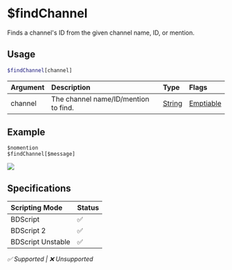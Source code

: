 # $findChannel
Finds a channel's ID from the given channel name, ID, or mention.

## Usage
```php
$findChannel[channel]
```

| Argument | Description | Type | Flags |
| :---- | :---- | :---- | :----
| channel | The channel name/ID/mention to find. | [String](/src/resources/arguments/types.md#string) | [Emptiable](/src/resources/arguments/flags.md#emptiable)

## Example
```
$nomention
$findChannel[$message]
```
![](https://user-images.githubusercontent.com/69215413/125977150-9e2ecfb6-8cd8-4934-a8b2-e869dd5a9592.png)

## Specifications
| Scripting Mode | Status
| :---- | :---- |
| BDScript | ✅ |
| BDScript 2 | ✅ |
| BDScript Unstable | ✅ |

*✅ Supported | ❌ Unsupported*
